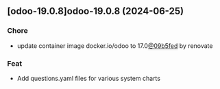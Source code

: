 

## [odoo-19.0.8]odoo-19.0.8 (2024-06-25)

### Chore



- update container image docker.io/odoo to 17.0[@09b5fed](https://github.com/09b5fed) by renovate

### Feat



- Add questions.yaml files for various system charts